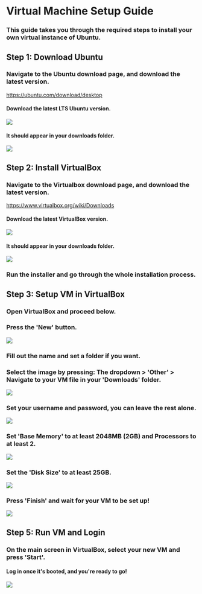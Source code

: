 # Virtual Machine Setup Guide
### This guide takes you through the required steps to install your own virtual instance of Ubuntu.

## Step 1: Download Ubuntu
### Navigate to the Ubuntu download page, and download the latest version.
https://ubuntu.com/download/desktop

#### Download the latest LTS Ubuntu version.
<img src="./Images/Step1.png"/>

#### It should appear in your downloads folder.
<img src="./Images/Step1-2.png"/>

## Step 2: Install VirtualBox
### Navigate to the Virtualbox download page, and download the latest version.
https://www.virtualbox.org/wiki/Downloads

#### Download the latest VirtualBox version.
<img src="./Images/Step2.png"/>

#### It should appear in your downloads folder.
<img src="./Images/Step2-2.png"/>

### Run the installer and go through the whole installation process.

## Step 3: Setup VM in VirtualBox
### Open VirtualBox and proceed below.

### Press the 'New' button.
<img src="./Images/Step3.png"/>

### Fill out the name and set a folder if you want.
### Select the image by pressing: The dropdown > 'Other' > Navigate to your VM file in your 'Downloads' folder.
<img src="./Images/Step3-1.png"/>

### Set your username and password, you can leave the rest alone.
<img src="./Images/Step3-2.png"/>

### Set 'Base Memory' to at least 2048MB (2GB) and Processors to at least 2.
<img src="./Images/Step3-3.png"/>

### Set the 'Disk Size' to at least 25GB.
<img src="./Images/Step3-4.png"/>

### Press 'Finish' and wait for your VM to be set up!
<img src="./Images/Step3-5.png"/>

## Step 5: Run VM and Login
### On the main screen in VirtualBox, select your new VM and press 'Start'.
#### Log in once it's booted, and you're ready to go!
<img src="./Images/Step5.png"/>
